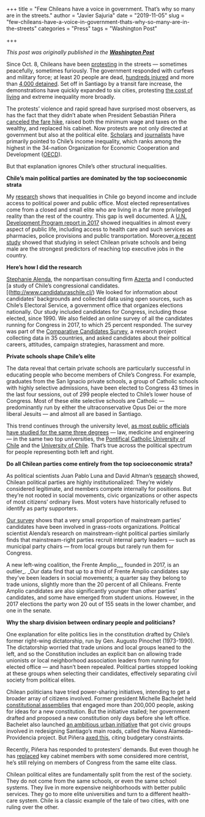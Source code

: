 +++
title = "Few Chileans have a voice in government. That’s why so many are in the streets."
author = "Javier Sajuria"
date = "2019-11-05"
slug = "few-chileans-have-a-voice-in-government-thats-why-so-many-are-in-the-streets"
categories = "Press"
tags = "Washington Post"

+++

*This post was originally published in the [**Washington Post**][1]*

Since Oct. 8, Chileans have been [protesting][2] in the streets — sometimes peacefully, sometimes furiously. The government responded with curfews and military force; at least 20 people are dead, [hundreds injured][3] and more than [4,000 detained][4]. Set off in Santiago by a transit fare increase, the demonstrations have quickly expanded to six cities, protesting [the cost of living][5] and extreme inequality more broadly.

The protests’ violence and rapid spread have surprised most observers, as has the fact that they didn’t abate when President Sebastián Piñera [canceled the fare hike][6], raised both the minimum wage and taxes on the wealthy, and replaced his cabinet. Now protests are not only directed at government but also at the political elite. [Scholars][7] and [journalists][8] have primarily pointed to Chile’s income inequality, which ranks among the highest in the 34-nation Organization for Economic Cooperation and Development ([OECD][9]).

But that explanation ignores Chile’s other structural inequalities.

**Chile’s main political parties are dominated by the top socioeconomic strata**

My [research][10] shows that inequalities in Chile go beyond income and include access to political power and public office. Most elected representatives come from a closed and small elite who are living in a far more privileged reality than the rest of the country. This gap is well documented. A [U.N. Development Program report in 2017][11] showed inequalities in almost every aspect of public life, including access to health care and such services as pharmacies, police provisions and public transportation. Moreover,[a recent study][12] showed that studying in select Chilean private schools and being male are the strongest predictors of reaching top executive jobs in the country.

**Here’s how I did the research**

[Stephanie Alenda][13], the nonpartisan consulting firm [Azerta][14] and I conducted [a study of Chile’s congressional candidates.[(http://www.candidaturaschile.cl/) We looked for information about candidates’ backgrounds and collected data using open sources, such as Chile’s Electoral Service, a government office that organizes elections nationally. Our study included candidates for Congress, including those elected, since 1990. We also fielded an online survey of all the candidates running for Congress in 2017, to which 25 percent responded. The survey was part of the [Comparative Candidates Survey][15], a research project collecting data in 35 countries, and asked candidates about their political careers, attitudes, campaign strategies, harassment and more.

**Private schools shape Chile’s elite**

The data reveal that certain private schools are particularly successful in educating people who become members of Chile’s Congress. For example, graduates from the San Ignacio private schools, a group of Catholic schools with highly selective admissions, have been elected to Congress 43 times in the last four sessions, out of 299 people elected to Chile’s lower house of Congress. Most of these elite selective schools are Catholic — predominantly run by either the ultraconservative Opus Dei or the more liberal Jesuits — and almost all are based in Santiago.

This trend continues through the university level, [as most public officials have studied for the same three degrees][10] — law, medicine and engineering — in the same two top universities, the [Pontifical Catholic University of Chile](http://www.uc.cl/) and the [University of Chile](http://www.uchile.cl/). That’s true across the political spectrum for people representing both left and right.

**Do all Chilean parties come entirely from the top socioeconomic strata?**

As political scientists Juan Pablo Luna and David Altman’s [research](https://onlinelibrary.wiley.com/doi/pdf/10.1111/j.1548-2456.2011.00115.x) showed, Chilean political parties are highly institutionalized: They’re widely considered legitimate, and members compete internally for positions. But they’re not rooted in social movements, civic organizations or other aspects of most citizens’ ordinary lives. Most voters have historically refused to identify as party supporters.

[Our survey][16] shows that a very small proportion of mainstream parties’ candidates have been involved in grass-roots organizations. Political scientist Alenda’s research on mainstream-right political parties similarly finds that mainstream-right parties recruit internal party leaders — such as municipal party chairs — from local groups but rarely run them for Congress.

A new left-wing coalition, the Frente Amplio_,_ founded in 2017, is an outlier_. _Our data find that up to a third of Frente Amplio candidates say they’ve been leaders in social movements; a quarter say they belong to trade unions, slightly more than the 20 percent of all Chileans. Frente Amplio candidates are also significantly younger than other parties’ candidates, and some have emerged from student unions. However, in the 2017 elections the party won 20 out of 155 seats in the lower chamber, and one in the senate.

**Why the sharp division between ordinary people and politicians?**

One explanation for elite politics lies in the constitution drafted by Chile’s former right-wing dictatorship, run by Gen. Augusto Pinochet (1973-1990). The dictatorship worried that trade unions and local groups leaned to the left, and so the Constitution includes an explicit ban on allowing trade unionists or local neighborhood association leaders from running for elected office — and hasn’t been repealed. Political parties stopped looking at these groups when selecting their candidates, effectively separating civil society from political elites.

Chilean politicians have tried power-sharing initiatives, intending to get a broader array of citizens involved. Former president Michelle Bachelet held [constitutional assemblies][17] that engaged more than 200,000 people, asking for ideas for a new constitution. But the initiative stalled; her government drafted and proposed a new constitution only days before she left office. Bachelet also launched [an ambitious urban initiative][18] that got civic groups involved in redesigning Santiago’s main roads, called the Nueva Alameda-Providencia project. But Piñera [axed this][19], citing budgetary constraints.

Recently, Piñera has responded to protesters’ demands. But even though he has [replaced][20] key cabinet members with some considered more centrist, he’s still relying on members of Congress from the same elite class.

Chilean political elites are fundamentally split from the rest of the society. They do not come from the same schools, or even the same school systems. They live in more expensive neighborhoods with better public services. They go to more elite universities and turn to a different health-care system. Chile is a classic example of the tale of two cities, with one ruling over the other.

 [1]: https://www.washingtonpost.com/politics/2019/11/05/few-chileans-have-voice-government-thats-why-so-many-are-streets/
 [2]: https://www.washingtonpost.com/world/the_americas/chile-is-the-latest-latin-american-country-to-erupt-in-violent-protest-heres-why/2019/10/21/6331d278-f382-11e9-b2d2-1f37c9d82dbb_story.html#comments-wrapper?tid=lk_inline_manual_2
 [3]: https://www.washingtonpost.com/world/the_americas/chile-backs-away-from-tax-breaks-on-the-rich-amid-protests/2019/11/02/fd16c7f0-fd2c-11e9-9e02-1d45cb3dfa8f_story.html?tid=lk_inline_manual_2
 [4]: https://twitter.com/inddhh/status/1191410625739661315
 [5]: https://www.washingtonpost.com/nation/2019/10/21/chile-protests-santiago-dead-state-emergency/?tid=lk_inline_manual_2
 [6]: https://www.washingtonpost.com/world/the_americas/chiles-protesters-got-a-subway-fare-hike-reversed-now-they-want-a-new-political-system/2019/10/30/815c377e-fa7c-11e9-9e02-1d45cb3dfa8f_story.html?tid=lk_inline_manual_3
 [7]: https://www.theguardian.com/commentisfree/2019/oct/24/democracy-chile-protesters-pinera-pinochet
 [8]: https://www.latercera.com/opinion/noticia/un-millon-de-alienigenas/879434/
 [9]: http://www.oecd.org/social/inequality.htm#income
 [10]: http://www.candidaturaschile.cl/wp-content/uploads/2018/02/slides_UNAB.pdf
 [11]: https://www.desiguales.org/
 [12]: https://pubs.aeaweb.org/doi/pdfplus/10.1257/aer.20171019
 [13]: https://researchers.unab.cl/es/persons/stephanie-solange-alenda-4
 [14]: http://www.azerta.cl/
 [15]: http://www.comparativecandidates.org/
 [16]: https://sajuria.com/wp-content/uploads/2019/10/Harassment_paper.pdf
 [17]: https://www.bbc.com/news/world-latin-america-34527165
 [18]: https://www.archdaily.com/634573/open-call-santiago-launches-international-competition-for-nueva-alameda-providencia
 [19]: https://www.biobiochile.cl/noticias/nacional/region-metropolitana/2019/03/25/gobierno-desecha-proyecto-de-la-administracion-bachelet-para-remodelar-eje-alameda-providencia.shtml
 [20]: https://www.washingtonpost.com/politics/2019/11/01/chiles-streets-are-fire-with-protests-how-did-percent-fare-hike-set-off-such-rage/?tid=lk_inline_manual_32